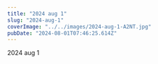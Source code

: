 ```yaml
---
title: "2024 aug 1"
slug: "2024-aug-1"
coverImage: "../../images/2024-aug-1-A2NT.jpg"
pubDate: "2024-08-01T07:46:25.614Z"
---
```


2024 aug 1
